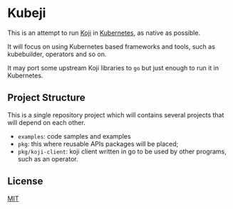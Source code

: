# Kubeji

This is an attempt to run [Koji](https://pagure.io/koji) in [Kubernetes](https://kubernetes.io),
as native as possible.

It will focus on using Kubernetes based frameworks and tools, such as kubebuilder, operators and so on.

It may port some upstream Koji libraries to `go` but just enough to run it in Kubernetes.

## Project Structure

This is a single repository project which will contains several projects
that will depend on each other.

* `examples`: code samples and examples
* `pkg`: this where reusable APIs packages will be placed;
* `pkg/koji-client`: koji client written in go to be used by other programs, such as an operator.

## License

[MIT](./LICENSE)
